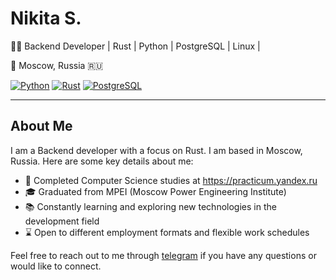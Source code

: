 # Nikita S.

👨‍💻 Backend Developer | Rust | Python | PostgreSQL | Linux |

📍 Moscow, Russia 🇷🇺

[![Python](https://img.shields.io/badge/python%20-%2314354C.svg?&style=for-the-badge&logo=python&logoColor=white)](https://www.python.org/)
[![Rust](https://img.shields.io/badge/rust-%23000000.svg?&style=for-the-badge&logo=rust&logoColor=white)](https://www.rust-lang.org/)
[![PostgreSQL](https://img.shields.io/badge/postgres-%23316192.svg?&style=for-the-badge&logo=postgresql&logoColor=white)](https://www.postgresql.org/)

---

## About Me

I am a Backend developer with a focus on Rust. I am based in Moscow, Russia. Here are some key details about me:
- 💼 Completed Computer Science studies at https://practicum.yandex.ru
- 🎓 Graduated from MPEI (Moscow Power Engineering Institute)
- 📚 Constantly learning and exploring new technologies in the development field
- ⌛ Open to different employment formats and flexible work schedules

Feel free to reach out to me through [telegram](https://t.me/devqsl) if you have any questions or would like to connect.



<!--
**nikita141150/nikita141150** is a ✨ _special_ ✨ repository because its `README.md` (this file) appears on your GitHub profile.

Here are some ideas to get you started:

- 🔭 I’m currently working on ...
- 🌱 I’m currently learning ...
- 👯 I’m looking to collaborate on ...
- 🤔 I’m looking for help with ...
- 💬 Ask me about ...
- 📫 How to reach me: ...
- 😄 Pronouns: ...
- ⚡ Fun fact: ...
-->

